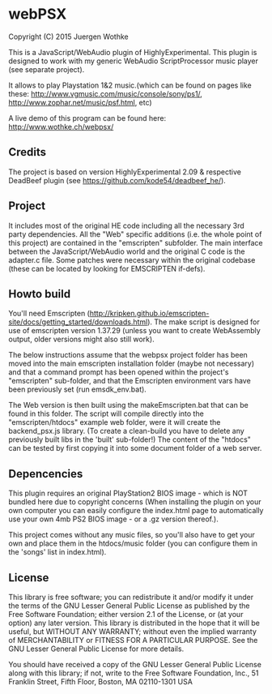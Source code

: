 # webPSX

Copyright (C) 2015 Juergen Wothke

This is a JavaScript/WebAudio plugin of HighlyExperimental. This plugin is designed to work with my 
generic WebAudio ScriptProcessor music player (see separate project). 

It allows to play Playstation 1&2 music.(which can be found on pages
like these: http://www.vgmusic.com/music/console/sony/ps1/, http://www.zophar.net/music/psf.html, etc)

A live demo of this program can be found here: http://www.wothke.ch/webpsx/


## Credits
The project is based on version HighlyExperimental 2.09 & respective DeadBeef plugin (see https://github.com/kode54/deadbeef_he/).


## Project
It includes most of the original HE code including all the necessary 3rd party dependencies. All the "Web" specific 
additions (i.e. the whole point of this project) are contained in the "emscripten" subfolder. The main interface 
between the JavaScript/WebAudio world and the original C code is the adapter.c file. Some patches were necessary 
within the original codebase (these can be located by looking for EMSCRIPTEN if-defs). 


## Howto build

You'll need Emscripten (http://kripken.github.io/emscripten-site/docs/getting_started/downloads.html). The make script 
is designed for use of emscripten version 1.37.29 (unless you want to create WebAssembly output, older versions might 
also still work).

The below instructions assume that the webpsx project folder has been moved into the main emscripten 
installation folder (maybe not necessary) and that a command prompt has been opened within the 
project's "emscripten" sub-folder, and that the Emscripten environment vars have been previously 
set (run emsdk_env.bat).

The Web version is then built using the makeEmscripten.bat that can be found in this folder. The 
script will compile directly into the "emscripten/htdocs" example web folder, were it will create 
the backend_psx.js library. (To create a clean-build you have to delete any previously built libs in the 
'built' sub-folder!) The content of the "htdocs" can be tested by first copying it into some 
document folder of a web server. 


## Depencencies

This plugin requires an original PlayStation2 BIOS image - which is NOT bundled here due 
to copyright concerns (When installing the plugin on your own computer you can easily configure the index.html page to 
automatically use your own 4mb PS2 BIOS image - or a .gz version thereof.).

This project comes without any music files, so you'll also have to get your own and place them
in the htdocs/music folder (you can configure them in the 'songs' list in index.html).


## License

This library is free software; you can redistribute it and/or modify it
under the terms of the GNU Lesser General Public License as published by
the Free Software Foundation; either version 2.1 of the License, or (at
your option) any later version. This library is distributed in the hope
that it will be useful, but WITHOUT ANY WARRANTY; without even the implied
warranty of MERCHANTABILITY or FITNESS FOR A PARTICULAR PURPOSE. See the
GNU Lesser General Public License for more details.

You should have received a copy of the GNU Lesser General Public
License along with this library; if not, write to the Free Software
Foundation, Inc., 51 Franklin Street, Fifth Floor, Boston, MA  02110-1301 USA
